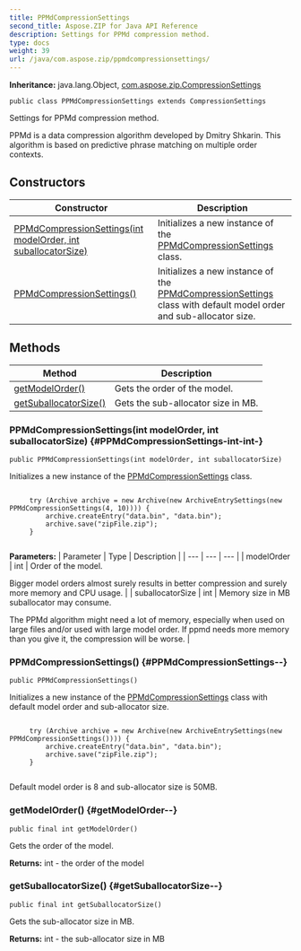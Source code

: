 ```yaml
---
title: PPMdCompressionSettings
second_title: Aspose.ZIP for Java API Reference
description: Settings for PPMd compression method.
type: docs
weight: 39
url: /java/com.aspose.zip/ppmdcompressionsettings/
---
```


**Inheritance:**
java.lang.Object, [com.aspose.zip.CompressionSettings](../../com.aspose.zip/compressionsettings)
```
public class PPMdCompressionSettings extends CompressionSettings
```

Settings for PPMd compression method.

PPMd is a data compression algorithm developed by Dmitry Shkarin. This algorithm is based on predictive phrase matching on multiple order contexts.
## Constructors

| Constructor | Description |
| --- | --- |
| [PPMdCompressionSettings(int modelOrder, int suballocatorSize)](#PPMdCompressionSettings-int-int-) | Initializes a new instance of the [PPMdCompressionSettings](../../com.aspose.zip/ppmdcompressionsettings) class. |
| [PPMdCompressionSettings()](#PPMdCompressionSettings--) | Initializes a new instance of the [PPMdCompressionSettings](../../com.aspose.zip/ppmdcompressionsettings) class with default model order and sub-allocator size. |
## Methods

| Method | Description |
| --- | --- |
| [getModelOrder()](#getModelOrder--) | Gets the order of the model. |
| [getSuballocatorSize()](#getSuballocatorSize--) | Gets the sub-allocator size in MB. |
### PPMdCompressionSettings(int modelOrder, int suballocatorSize) {#PPMdCompressionSettings-int-int-}
```
public PPMdCompressionSettings(int modelOrder, int suballocatorSize)
```


Initializes a new instance of the [PPMdCompressionSettings](../../com.aspose.zip/ppmdcompressionsettings) class.

```

     try (Archive archive = new Archive(new ArchiveEntrySettings(new PPMdCompressionSettings(4, 10)))) {
         archive.createEntry("data.bin", "data.bin");
         archive.save("zipFile.zip");
     }
 
```



**Parameters:**
| Parameter | Type | Description |
| --- | --- | --- |
| modelOrder | int | Order of the model.

Bigger model orders almost surely results in better compression and surely more memory and CPU usage. |
| suballocatorSize | int | Memory size in MB suballocator may consume.

The PPMd algorithm might need a lot of memory, especially when used on large files and/or used with large model order. If ppmd needs more memory than you give it, the compression will be worse. |

### PPMdCompressionSettings() {#PPMdCompressionSettings--}
```
public PPMdCompressionSettings()
```


Initializes a new instance of the [PPMdCompressionSettings](../../com.aspose.zip/ppmdcompressionsettings) class with default model order and sub-allocator size.

```

     try (Archive archive = new Archive(new ArchiveEntrySettings(new PPMdCompressionSettings()))) {
         archive.createEntry("data.bin", "data.bin");
         archive.save("zipFile.zip");
     }
 
```

Default model order is 8 and sub-allocator size is 50MB.

### getModelOrder() {#getModelOrder--}
```
public final int getModelOrder()
```


Gets the order of the model.

**Returns:**
int - the order of the model
### getSuballocatorSize() {#getSuballocatorSize--}
```
public final int getSuballocatorSize()
```


Gets the sub-allocator size in MB.

**Returns:**
int - the sub-allocator size in MB
